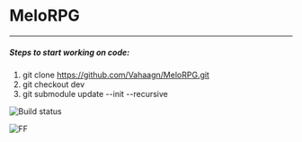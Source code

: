 # MeloRPG

***

##### Steps to start working on code:
1. git clone https://github.com/Vahaagn/MeloRPG.git
2. git checkout dev
3. git submodule update --init --recursive

![Build status](http://89.40.126.93:443/app/rest/builds/buildType:(id:MeloRPG_Master)/statusIcon)

![FF](https://img.shields.io/teamcity/http/89.40.126.93:443/s/MeloRPG_Master.svg?style=flat)

